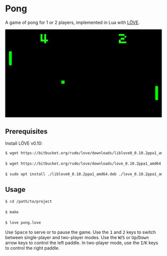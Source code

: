 # Pong

A game of pong for 1 or 2 players, implemented in Lua with
[LÖVE](https://love2d.org/).

<img src="screenshots/gameplay.png" alt="gameplay" width="640">


## Prerequisites

Install LÖVE v0.10:

```bash
$ wget https://bitbucket.org/rude/love/downloads/liblove0_0.10.2ppa1_amd64.deb

$ wget https://bitbucket.org/rude/love/downloads/love_0.10.2ppa1_amd64.deb

$ sudo apt install ./liblove0_0.10.2ppa1_amd64.deb ./love_0.10.2ppa1_amd64.deb
```


## Usage

```bash
$ cd /path/to/project

$ make

$ love pong.love
```

Use <kbd>Space</kbd> to serve or to pause the game.  Use the <kbd>1</kbd>
and <kbd>2</kbd> keys to switch between single-player and two-player
modes.  Use the <kbd>W</kbd>/<kbd>S</kbd> or <kbd>Up</kbd>/<kbd>Down</kbd>
arrow keys to control the left paddle.  In two-player mode, use the
<kbd>I</kbd>/<kbd>K</kbd> keys to control the right paddle.
